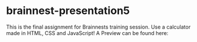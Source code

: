 # brainnest-presentation5
This is the final assignment for Brainnests training session. Use a calculator made in HTML, CSS and JavaScript! 
A Preview can be found here:
